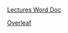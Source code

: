 [Lectures Word Doc](https://docs.google.com/document/d/1KwqKuCC2RCaLUgW62nognA05KqcaTfMU6WvyMqp7oy8/edit?usp=sharing)

[Overleaf](https://www.overleaf.com/read/ptrgrbngyhry#839107)
